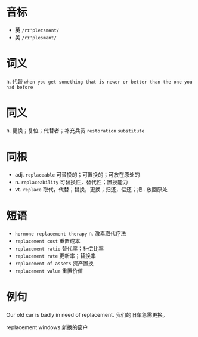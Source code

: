 # 音标

- 英 `/rɪ'pleɪsmənt/`
- 美 `/rɪ'plesmənt/`

# 词义

n. 代替
`when you get something that is newer or better than the one you had before`

# 同义

n. 更换；复位；代替者；补充兵员
`restoration` `substitute`

# 同根

- adj. `replaceable` 可替换的；可置换的；可放在原处的
- n. `replaceability` 可替换性，替代性；置换能力
- vt. `replace` 取代，代替；替换，更换；归还，偿还；把…放回原处

# 短语

- `hormone replacement therapy` n. 激素取代疗法
- `replacement cost` 重置成本
- `replacement ratio` 替代率；补偿比率
- `replacement rate` 更新率；替换率
- `replacement of assets` 资产置换
- `replacement value` 重置价值

# 例句

Our old car is badly in need of replacement.
我们的旧车急需更换。

replacement windows
新换的窗户


